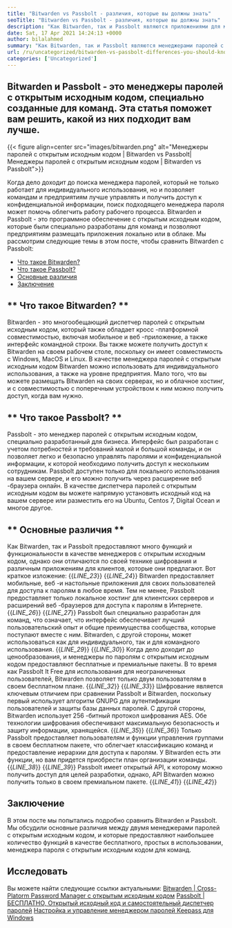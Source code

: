 ```yaml
---
title: "Bitwarden vs Passbolt - различия, которые вы должны знать" 
seoTitle: "Bitwarden vs Passbolt - различия, которые вы должны знать" 
description: "Как Bitwarden, так и Passbolt являются приложениями для менеджера пароля с открытым исходным кодом, созданными для команд. Эта статья поможет вам решить, какой из них подходит вам лучше." 
date: Sat, 17 Apr 2021 14:24:13 +0000
author: bilalahmed
summary: "Как Bitwarden, так и Passbolt являются менеджерами паролей с открытым исходным кодом, специально созданными для команд. Эта статья поможет вам решить, какой из них подходит вам лучше." 
url: /ru/uncategorized/bitwarden-vs-passbolt-differences-you-should-know/
categories: ['Uncategorized']
---
```


## Bitwarden и Passbolt - это менеджеры паролей с открытым исходным кодом, специально созданные для команд. Эта статья поможет вам решить, какой из них подходит вам лучше.

{{< figure align=center src="images/bitwarden.png" alt="Менеджеры паролей с открытым исходным кодом | Bitwarden vs Passbolt|Менеджеры паролей с открытым исходным кодом | Bitwarden vs Passbolt">}}

Когда дело доходит до поиска менеджера паролей, который не только работает для индивидуального использования, но и позволяет командам и предприятиям лучше управлять и получить доступ к конфиденциальной информации, поиск подходящего менеджера пароля может помочь облегчить работу рабочего процесса. Bitwarden и Passbolt - это программное обеспечение с открытым исходным кодом, которые были специально разработаны для команд и позволяют предприятиям размещать приложения локально или в облаке. Мы рассмотрим следующие темы в этом посте, чтобы сравнить Bitwarden с Passbolt:
  * [Что такое Bitwarden?][1]
  * [Что такое Passbolt?][2]
  * [Основные различия][3]
  * [Заключение][4]

## ** Что такое Bitwarden? **
Bitwarden - это многообещающий диспетчер паролей с открытым исходным кодом, который также обладает кросс -платформной совместимостью, включая мобильное и веб -приложение, а также интерфейс командной строки. Вы также можете получить доступ к Bitwarden на своем рабочем столе, поскольку он имеет совместимость с Windows, MacOS и Linux. В качестве менеджера паролей с открытым исходным кодом Bitwarden можно использовать для индивидуального использования, а также на уровне предприятия. Мало того, что вы можете размещать Bitwarden на своих серверах, но и облачное хостинг, и с совместимостью с поперечным устройством к ним можно получить доступ, когда вам нужно.

## ** Что такое Passbolt? **
Passbolt - это менеджер паролей с открытым исходным кодом, специально разработанный для бизнеса. Интерфейс был разработан с учетом потребностей и требований малой и большой команды, и он позволяет легко и безопасно управлять паролями и конфиденциальной информации, к которой необходимо получить доступ к нескольким сотрудникам. Passbolt доступен только для локального использования на вашем сервере, и его можно получить через расширение веб -браузера онлайн. В качестве диспетчера паролей с открытым исходным кодом вы можете напрямую установить исходный код на вашем сервере или разместить его на Ubuntu, Centos 7, Digital Ocean и многое другое.

## ** Основные различия **
Как Bitwarden, так и Passbolt предоставляют много функций и функциональности в качестве менеджеров с открытым исходным кодом, однако они отличаются по своей технике шифрования и различным приложениям для клиентов, которые они предлагают. Вот краткое изложение:
{{_LINE_23_}}
{{_LINE_24_}}
    Bitwarden предоставляет мобильные, веб -и настольные приложения для своих пользователей для доступа к паролям в любое время. Тем не менее, Passbolt предоставляет только локальное хостинг для клиентских серверов и расширений веб -браузеров для доступа к паролям в Интернете.
{{_LINE_26_}}
{{_LINE_27_}}
    Passbolt был специально разработан для команд, что означает, что интерфейс обеспечивает лучший пользовательский опыт и общие преимущества сообщества, которые поступают вместе с ним. Bitwarden, с другой стороны, может использоваться как для индивидуального, так и для командного использования.
{{_LINE_29_}}
{{_LINE_30_}}
    Когда дело доходит до ценообразования, и менеджеры по паролям с открытым исходным кодом предоставляют бесплатные и премиальные пакеты. В то время как Passbolt It Free для использования для неограниченных пользователей, Bitwarden позволяет только двум пользователям в своем бесплатном плане.
{{_LINE_32_}}
{{_LINE_33_}}
    Шифрование является ключевым отличием при сравнении Passbolt и Bitwarden, поскольку первый использует алгоритм GNUPG для аутентификации пользователей и защиты базы данных паролей. С другой стороны, Bitwarden использует 256 -битный протокол шифрования AES. Обе технологии шифрования обеспечивают максимальную безопасность и защиту информации, хранящейся.
{{_LINE_35_}}
{{_LINE_36_}}
    Только Passbolt предоставляет пользователям и функции управления группами в своем бесплатном пакете, что облегчает классификацию команд и предоставление иерархии для доступа к паролям. У Bitwarden есть эти функции, но вам придется приобрести план организации команды.
{{_LINE_38_}}
{{_LINE_39_}}
    Passbolt имеет открытый API, к которому можно получить доступ для целей разработки, однако, API Bitwarden можно получить только в своем премиальном пакете.
{{_LINE_41_}}
{{_LINE_42_}}

## **Заключение**
В этом посте мы попытались подробно сравнить Bitwarden и Passbolt. Мы обсудили основные различия между двумя менеджерами паролей с открытым исходным кодом, и которые предоставляют наибольшее количество функций в качестве бесплатного, простых в использовании, менеджера пароля с открытым исходным кодом для команд.

## Исследовать
Вы можете найти следующие ссылки актуальными:
[Bitwarden | Cross-Platorm Password Manager с открытым исходным кодом][5]
[Passbolt | БЕСПЛАТНО, Открытый исходный код и самостоятельный диспетчер паролей][6]
[Настройка и управление менеджером паролей Keepass для Windows][7]

  
[1]: #bitwarden
[2]: #passbolt
[3]: #differences
[4]: #conclusion
[5]: https://products.containerize.com/password-management/bitwarden
[6]: https://products.containerize.com/password-management/passbolt
[7]: https://blog.containerize.com/password-management/setup-manage-keepass-password-manager-for-windows/
